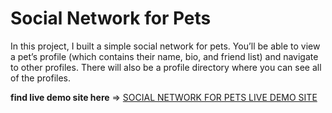 # Social Network for Pets

In this project, I built a simple social network for pets. 
You’ll be able to view a pet’s profile (which contains their name, bio, and friend list) and navigate to other profiles. There will also be a profile directory where you can see all of the profiles.

**find live demo site here** => [SOCIAL NETWORK FOR PETS LIVE DEMO SITE](https://realgordon.github.io/pet-social-network/)  
